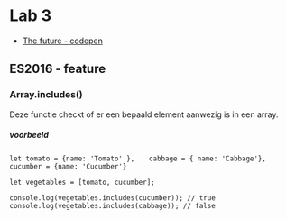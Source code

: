 # Lab 3

- [The future - codepen](https://codepen.io/Boterbram/pen/LYOMKeP)


## ES2016 - feature
### Array.includes()

Deze functie checkt of er een bepaald element aanwezig is in een array.

##### voorbeeld

`let tomato = {name: 'Tomato' },` 
`   cabbage = { name: 'Cabbage'},` 
`    cucumber = {name: 'Cucumber'}` 

`let vegetables = [tomato, cucumber];` 

`console.log(vegetables.includes(cucumber)); // true` 
`console.log(vegetables.includes(cabbage)); // false` 


